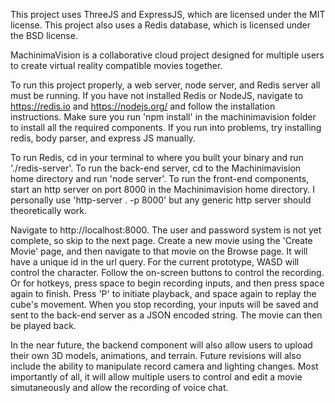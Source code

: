 This project uses ThreeJS and ExpressJS, which are licensed under the MIT license. This project also uses a Redis database, which is licensed under the BSD license.

MachinimaVision is a collaborative cloud project designed for multiple users to create virtual reality compatible movies together.

To run this project properly, a web server, node server, and Redis server all must be running. If you have not installed Redis or NodeJS, navigate to https://redis.io and https://nodejs.org/ and follow the installation instructions. Make sure you run 'npm install' in the machinimavision folder to install all the required components. If you run into problems, try installing redis, body parser, and express JS manually.

To run Redis, cd in your terminal to where you built your binary and run './redis-server'. To run the back-end server, cd to the Machinimavision home directory and run 'node server'. To run the front-end components, start an http server on port 8000 in the Machinimavision home directory. I personally use 'http-server . -p 8000' but any generic http server should theoretically work. 

Navigate to http://localhost:8000. The user and password system is not yet complete, so skip to the next page. Create a new movie using the 'Create Movie' page, and then navigate to that movie on the Browse page. It will have a unique id in the url query. For the current prototype, WASD will control the character. Follow the on-screen buttons to control the recording. Or for hotkeys, press space to begin recording inputs, and then press space again to finish. Press 'P' to initiate playback, and space again to replay the cube's movement. When you stop recording, your inputs will be saved and sent to the back-end server as a JSON encoded string. The movie can then be played back.

In the near future, the backend component will also allow users to upload their own 3D models, animations, and terrain. Future revisions will also include the ability to manipulate record camera and lighting changes. Most importantly of all, it will allow multiple users to control and edit a movie simutaneously and allow the recording of voice chat.